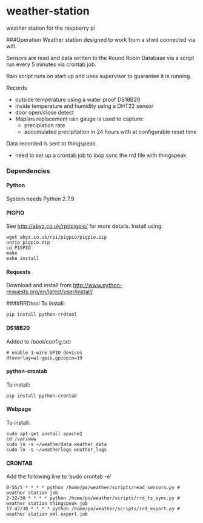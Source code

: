 # weather-station
weather station for the raspberry pi

###Operation
Weather station designed to work from a shed connected via wifi.

Sensors are read and data written to the Round Robin Database via a script run every 5 minutes via crontab job.

Rain script runs on start up and uses supervisor to guarantee it is running.

Records
  + outside temperature using a water proof DS18B20
  + inside temperature and humidity using a DHT22 sensor
  + door open/close detect
  + Maplins replacement rain gauge is used to capture:
    + precipiation rate
    + accumulated precipitation in 24 hours with at configurable reset time

Data recorded is sent to thingspeak.
 + need to set up a crontab job to loop sync the rrd file with thingspeak

### Dependencies

#### Python
System needs Python 2.7.9

#### PIGPIO
See http://abyz.co.uk/rpi/pigpio/ for more details.
Install using:
```
wget abyz.co.uk/rpi/pigpio/pigpio.zip
unzip pigpio.zip
cd PIGPIO
make
make install
```

#### Requests
Download and install from http://www.python-requests.org/en/latest/user/install/

####RRDtool
To install:
```
pip install python-rrdtool
```

#### DS18B20
Added to /boot/config.txt:
```
# enable 1-wire GPIO devices
dtoverlay=w1-gpio,gpiopin=19
```

#### python-crontab
To install:
```
pip install python-crontab
```

#### Webpage
To install:
```
sudo apt-get install apache2
cd /var/www
sudo ln -s ~/weatherdata weather_data
sudo ln -s ~/weatherlogs weather_logs
```

#### CRONTAB
Add the following line to 'sudo crontab -e'
```
0-55/5 * * * * python /home/po/weather/scripts/read_sensors.py # weather station job
2-32/30 * * * * python /home/po/weather/scripts/rrd_ts_sync.py # weather station thingspeak job
17-47/30 * * * * python /home/po/weather/scripts/rrd_export.py # weather station xml export job
```
